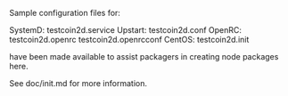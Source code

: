 Sample configuration files for:

SystemD: testcoin2d.service
Upstart: testcoin2d.conf
OpenRC:  testcoin2d.openrc
         testcoin2d.openrcconf
CentOS:  testcoin2d.init

have been made available to assist packagers in creating node packages here.

See doc/init.md for more information.
